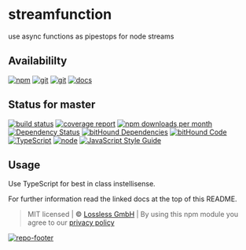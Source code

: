 # streamfunction
use async functions as pipestops for node streams

## Availabililty
[![npm](https://pushrocks.gitlab.io/assets/repo-button-npm.svg)](https://www.npmjs.com/package/streamfunction)
[![git](https://pushrocks.gitlab.io/assets/repo-button-git.svg)](https://GitLab.com/pushrocks/streamfunction)
[![git](https://pushrocks.gitlab.io/assets/repo-button-mirror.svg)](https://github.com/pushrocks/streamfunction)
[![docs](https://pushrocks.gitlab.io/assets/repo-button-docs.svg)](https://pushrocks.gitlab.io/streamfunction/)

## Status for master
[![build status](https://GitLab.com/pushrocks/streamfunction/badges/master/build.svg)](https://GitLab.com/pushrocks/streamfunction/commits/master)
[![coverage report](https://GitLab.com/pushrocks/streamfunction/badges/master/coverage.svg)](https://GitLab.com/pushrocks/streamfunction/commits/master)
[![npm downloads per month](https://img.shields.io/npm/dm/streamfunction.svg)](https://www.npmjs.com/package/streamfunction)
[![Dependency Status](https://david-dm.org/pushrocks/streamfunction.svg)](https://david-dm.org/pushrocks/streamfunction)
[![bitHound Dependencies](https://www.bithound.io/github/pushrocks/streamfunction/badges/dependencies.svg)](https://www.bithound.io/github/pushrocks/streamfunction/master/dependencies/npm)
[![bitHound Code](https://www.bithound.io/github/pushrocks/streamfunction/badges/code.svg)](https://www.bithound.io/github/pushrocks/streamfunction)
[![TypeScript](https://img.shields.io/badge/TypeScript-2.x-blue.svg)](https://nodejs.org/dist/latest-v6.x/docs/api/)
[![node](https://img.shields.io/badge/node->=%206.x.x-blue.svg)](https://nodejs.org/dist/latest-v6.x/docs/api/)
[![JavaScript Style Guide](https://img.shields.io/badge/code%20style-standard-brightgreen.svg)](http://standardjs.com/)

## Usage
Use TypeScript for best in class instellisense.

For further information read the linked docs at the top of this README.

> MIT licensed | **&copy;** [Lossless GmbH](https://lossless.gmbh)
| By using this npm module you agree to our [privacy policy](https://lossless.gmbH/privacy.html)

[![repo-footer](https://pushrocks.gitlab.io/assets/repo-footer.svg)](https://lossless.com)
